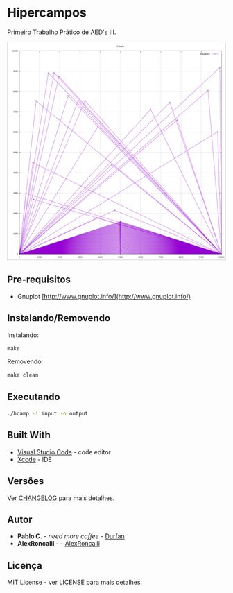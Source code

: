 # Hipercampos

Primeiro Trabalho Prático de AED's III.

![](./doc/input.svg)

## Pre-requisitos

* Gnuplot [http://www.gnuplot.info/](http://www.gnuplot.info/)

## Instalando/Removendo

Instalando:

```cmd
make
```

Removendo:

```cmd
make clean
```

## Executando

```cmd
./hcamp -i input -o output
```

## Built With

* [Visual Studio Code](https://code.visualstudio.com/) - code editor
* [Xcode](https://developer.apple.com/xcode/) - IDE

## Versões

Ver [CHANGELOG](CHANGELOG.md) para mais detalhes.

## Autor

* **Pablo C.** - *need more coffee* - [Durfan](https://github.com/Durfan)
* **AlexRoncalli** - - [AlexRoncalli](https://github.com/AlexRoncalli)

## Licença

MIT License - ver [LICENSE](LICENSE) para mais detalhes.
